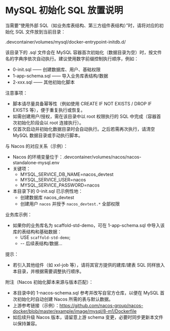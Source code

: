 # MySQL 初始化 SQL 放置说明

当需要“使用外部 SQL（如业务库表结构、第三方组件表结构）”时，请将对应的初始化 SQL 文件放到当前目录：

.devcontainer/volumes/mysql/docker-entrypoint-initdb.d/

该目录下的 .sql 文件会在 MySQL 容器首次初始化（数据目录为空）时，按文件名的字典序依次自动执行。建议使用数字前缀控制执行顺序，例如：

- 0-init.sql —— 创建数据库、用户、基础权限
- 1-app-schema.sql —— 导入业务库表结构/数据
- 2-xxx.sql —— 其他初始化脚本

注意事项：

- 脚本请尽量具备幂等性（例如使用 CREATE IF NOT EXISTS / DROP IF EXISTS 等），便于重复执行或恢复。
- 如需创建用户/授权，需在该目录中以 root 权限执行的 SQL 中完成（容器首次初始化阶段会以 root 连接执行）。
- 仅首次启动并初始化数据目录时会自动执行。之后若需再次执行，请清空 MySQL 数据目录或手动执行脚本。

与 Nacos 的对应关系（示例）：

- Nacos 的环境变量位于：.devcontainer/volumes/nacos/nacos-standalone-mysql.env
- 关键项：
  - MYSQL_SERVICE_DB_NAME=nacos_devtest
  - MYSQL_SERVICE_USER=nacos
  - MYSQL_SERVICE_PASSWORD=nacos
- 本目录下的 0-init.sql 已示例性地：
  - 创建数据库 nacos_devtest
  - 创建用户 `nacos` 并授予 `nacos_devtest.*` 全部权限

业务库示例：

- 如果你的业务库名为 scaffold-std-demo，可在 1-app-schema.sql 中导入该库的表结构和基础数据：
  - USE `scaffold-std-demo`;
  - -- 后续表结构/数据...

提示：

- 若引入其他组件（如 xxl-job 等），请将其官方提供的建库/建表 SQL 同样放入本目录，并根据需要调整执行顺序。

附注（Nacos 初始化脚本来源与版本匹配）：

- 本目录中的 1-nacos-schema.sql 参考并改写自官方仓库，以便在 MySQL 首次初始化时自动创建 Nacos 所需的表与默认数据。
- 上游参考链接（示例）：https://github.com/nacos-group/nacos-docker/blob/master/example/image/mysql/8-m1/Dockerfile
- 如后续升级 Nacos 版本，请留意上游 schema 变更，必要时同步更新本文件以保持兼容。
